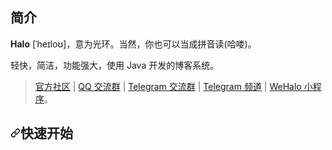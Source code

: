 <h2>简介</h2>
<p><strong>Halo</strong> [ˈheɪloʊ]，意为光环。当然，你也可以当成拼音读(哈喽)。</p>
<p>轻快，简洁，功能强大，使用 Java 开发的博客系统。</p>
<blockquote>
<p><a href="https://bbs.halo.run" rel="nofollow">官方社区</a> | <a href="https://jq.qq.com/?_wv=1027&amp;k=5tnr930" rel="nofollow">QQ 交流群</a> | <a href="https://t.me/HaloBlog" rel="nofollow">Telegram 交流群</a> | <a href="https://t.me/halo_dev" rel="nofollow">Telegram 频道</a> | <a href="https://github.com/aquanlerou/WeHalo">WeHalo 小程序</a>。</p>
</blockquote>
<h2><a id="user-content-快速开始" class="anchor" aria-hidden="true" href="#快速开始"><svg class="octicon octicon-link" viewBox="0 0 16 16" version="1.1" width="16" height="16" aria-hidden="true"><path fill-rule="evenodd" d="M7.775 3.275a.75.75 0 001.06 1.06l1.25-1.25a2 2 0 112.83 2.83l-2.5 2.5a2 2 0 01-2.83 0 .75.75 0 00-1.06 1.06 3.5 3.5 0 004.95 0l2.5-2.5a3.5 3.5 0 00-4.95-4.95l-1.25 1.25zm-4.69 9.64a2 2 0 010-2.83l2.5-2.5a2 2 0 012.83 0 .75.75 0 001.06-1.06 3.5 3.5 0 00-4.95 0l-2.5 2.5a3.5 3.5 0 004.95 4.95l1.25-1.25a.75.75 0 00-1.06-1.06l-1.25 1.25a2 2 0 01-2.83 0z"></path></svg></a>快速开始</h2>

